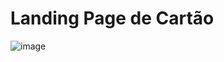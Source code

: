 # Landing Page de Cartão



![image](https://github.com/mattveanged/CardLandingPage/assets/62877836/01f3c3b1-c90d-4bb2-ad63-ad5fc288b515)
